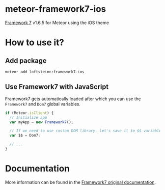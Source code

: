 # meteor-framework7-ios
[Framework 7](http://www.idangero.us/framework7/) v1.6.5 for Meteor using the iOS theme

# How to use it?

## Add package
```
meteor add loftsteinn:framework7-ios
```

## Use Framework7 with JavaScript

Framework7 gets automatically loaded after which you can use the `Framework7` and `Dom7` global variables.

```js
if (Meteor.isClient) {
  // Initialize app
  var myApp = new Framework7();

  // If we need to use custom DOM library, let's save it to $$ variable:
  var $$ = Dom7;

  // ...
}
```

# Documentation

More information can be found in the [Framework7 original documentation](http://www.idangero.us/framework7/docs/).
